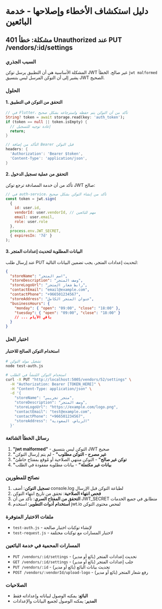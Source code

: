 # دليل استكشاف الأخطاء وإصلاحها - خدمة البائعين

## مشكلة: خطأ 401 Unauthorized عند PUT /vendors/:id/settings

### السبب الجذري
المشكلة الأساسية هي أن التطبيق يرسل توكن JWT غير صالح. الخطأ `jwt malformed` يشير إلى أن التوكن المرسل ليس بتنسيق JWT الصحيح.

### الحلول

#### 1. التحقق من التوكن في التطبيق
```dart
// في Flutter، تأكد من أن التوكن يتم حفظه واسترجاعه بشكل صحيح
String? token = await storage.read(key: 'auth_token');
if (token == null || token.isEmpty) {
  // إعادة توجيه للتسجيل
  return;
}

// التأكد من إضافة Bearer قبل التوكن
headers: {
  'Authorization': 'Bearer $token',
  'Content-Type': 'application/json',
}
```

#### 2. التحقق من عملية تسجيل الدخول
تأكد من أن خدمة المصادقة ترجع توكن JWT صالح:
```javascript
// في auth-service، تأكد من إنشاء التوكن بشكل صحيح
const token = jwt.sign(
  {
    id: user.id,
    vendorId: user.vendorId, // مهم للبائعين
    email: user.email,
    role: user.role
  },
  process.env.JWT_SECRET,
  { expiresIn: '7d' }
);
```

#### 3. البيانات المطلوبة لتحديث إعدادات المتجر
عند إرسال طلب PUT لتحديث إعدادات المتجر، يجب تضمين البيانات التالية:

```json
{
  "storeName": "اسم المتجر",
  "storeDescription": "وصف المتجر",
  "storeLogoUrl": "رابط شعار المتجر",
  "contactEmail": "email@example.com",
  "contactPhone": "+966501234567",
  "storeAddress": "عنوان المتجر الكامل",
  "businessHours": {
    "monday": { "open": "09:00", "close": "18:00" },
    "tuesday": { "open": "09:00", "close": "18:00" }
    // ... باقي الأيام
  }
}
```

### اختبار الحل

#### استخدام التوكن الصالح للاختبار
```bash
# تشغيل مولد التوكن
node test-auth.js

# استخدام التوكن المُنشأ في الطلب
curl -X PUT "http://localhost:5005/vendors/52/settings" \
  -H "Authorization: Bearer [TOKEN_HERE]" \
  -H "Content-Type: application/json" \
  -d '{
    "storeName": "متجر تجريبي",
    "storeDescription": "وصف المتجر",
    "storeLogoUrl": "https://example.com/logo.png",
    "contactEmail": "test@example.com",
    "contactPhone": "+966501234567",
    "storeAddress": "الرياض، السعودية"
  }'
```

### رسائل الخطأ الشائعة

1. **"jwt malformed"** - التوكن ليس بتنسيق JWT صحيح
2. **"غير مصرح - التوكن مطلوب"** - لم يتم إرسال التوكن
3. **"توكن غير صالح"** - التوكن منتهي الصلاحية أو مُوقع بمفتاح خاطئ
4. **"بيانات غير مكتملة"** - بيانات مطلوبة مفقودة في الطلب

### نصائح للمطورين

1. **تسجيل التوكن**: أضف console.log لطباعة التوكن قبل الإرسال
2. **فحص انتهاء الصلاحية**: تحقق من تاريخ انتهاء التوكن
3. **التحقق من المفتاح السري**: تأكد من أن JWT_SECRET متطابق في جميع الخدمات
4. **استخدام أدوات التطوير**: استخدم jwt.io لفحص محتوى التوكن

### ملفات الاختبار المتوفرة

- `test-auth.js` - لإنشاء توكنات اختبار صالحة
- `test-request.js` - لاختبار المسارات مع توكنات مختلفة

### المسارات المحمية في خدمة البائعين

- `PUT /vendors/:id/settings` - تحديث إعدادات المتجر (بائع أو مدير)
- `GET /vendors/:id/settings` - جلب إعدادات المتجر (بائع أو مدير)
- `PUT /vendors/:id` - تحديث بيانات البائع (بائع أو مدير)
- `POST /vendors/:vendorId/upload-logo` - رفع شعار المتجر (بائع أو مدير)

### الصلاحيات

- **البائع**: يمكنه الوصول لبياناته وإعداداته فقط
- **المدير**: يمكنه الوصول لجميع البيانات والإعدادات